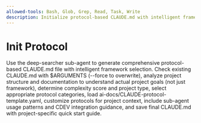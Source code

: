 ```yaml
---
allowed-tools: Bash, Glob, Grep, Read, Task, Write
description: Initialize protocol-based CLAUDE.md with intelligent framework selection
---
```


# Init Protocol

Use the deep-searcher sub-agent to generate comprehensive protocol-based CLAUDE.md file with intelligent framework selection. Check existing CLAUDE.md with $ARGUMENTS (--force to overwrite), analyze project structure and documentation to understand actual project goals (not just framework), determine complexity score and project type, select appropriate protocol categories, load ai-docs/CLAUDE-protocol-template.yaml, customize protocols for project context, include sub-agent usage patterns and CDEV integration guidance, and save final CLAUDE.md with project-specific quick start guide.

